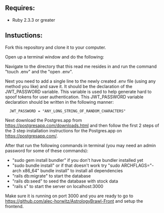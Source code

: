 Requires:
--------------------
 * Ruby 2.3.3 or greater




Instuctions:
------------------------

Fork this repository and clone it to your computer.

Open up a terminal window and do the following:

Navigate to the directory that this read me resides in and run the command "touch .env" and the "open .env".

Next you need to add a single line to the newly created .env file (using any method you like) and save it. It should be the declaration of the JWT_PASSWORD variable. This variable is used to help generate hard to spoof tokens for user authentication. This JWT_PASSWORD variable declaration should be written in the following manner:

      JWT_PASSWORD = "ANY_LONG_STRING_OF_RANDOM_CHARACTERS"

Next download the Postgres.app from https://postgresapp.com/downloads.html
and then follow the first 2 steps of the 3 step installation instructions for the Postgres.app on https://postgresapp.com/.

After that run the following commands in terminal (you may need an admin password for some of these commands):

 * "sudo gem install bundler" if you don't have bundler installed yet
 * "sudo bundle install" or if that doesn't work try "sudo ARCHFLAGS="-arch x86_64" bundle install" to install all dependencies
 * "rails db:migrate" to start the database
 * "rails db:seed" to seed the database with stock data
 * "rails s" to start the server on localhost:3000

Make sure it is running on port 3000 and you are ready to go to https://github.com/alec-horwitz/AstrologyBrawl-Front and setup the frontend.
